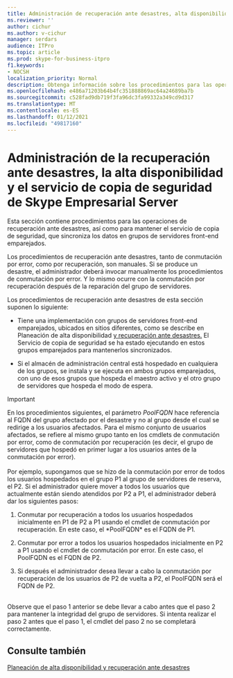 ```yaml
---
title: Administración de recuperación ante desastres, alta disponibilidad y servicio de copia de seguridad
ms.reviewer: ''
author: cichur
ms.author: v-cichur
manager: serdars
audience: ITPro
ms.topic: article
ms.prod: skype-for-business-itpro
f1.keywords:
- NOCSH
localization_priority: Normal
description: Obtenga información sobre los procedimientos para las operaciones de recuperación ante desastres, así como para mantener el servicio de copia de seguridad, que sincroniza los datos en grupos de servidores front-end emparejados.
ms.openlocfilehash: e486a71203b64b4fc351888869ac64a24689ba7b
ms.sourcegitcommit: c528fad9db719f3fa96dc3fa99332a349cd9d317
ms.translationtype: MT
ms.contentlocale: es-ES
ms.lasthandoff: 01/12/2021
ms.locfileid: "49817160"
---
```

# <a name="managing-skype-for-business-server-disaster-recovery-high-availability-and-backup-service"></a>Administración de la recuperación ante desastres, la alta disponibilidad y el servicio de copia de seguridad de Skype Empresarial Server

Esta sección contiene procedimientos para las operaciones de recuperación ante desastres, así como para mantener el servicio de copia de seguridad, que sincroniza los datos en grupos de servidores front-end emparejados.

Los procedimientos de recuperación ante desastres, tanto de conmutación por error, como por recuperación, son manuales. Si se produce un desastre, el administrador deberá invocar manualmente los procedimientos de conmutación por error. Y lo mismo ocurre con la conmutación por recuperación después de la reparación del grupo de servidores.

Los procedimientos de recuperación ante desastres de esta sección suponen lo siguiente:

  - Tiene una implementación con grupos de servidores front-end emparejados, ubicados en sitios diferentes, como se describe en Planeación de alta disponibilidad [y recuperación ante desastres.](../../plan-your-deployment/high-availability-and-disaster-recovery/high-availability-and-disaster-recovery.md) El Servicio de copia de seguridad se ha estado ejecutando en estos grupos emparejados para mantenerlos sincronizados.

  - Si el almacén de administración central está hospedado en cualquiera de los grupos, se instala y se ejecuta en ambos grupos emparejados, con uno de esos grupos que hospeda el maestro activo y el otro grupo de servidores que hospeda el modo de espera.

> [!IMPORTANT]
> En los procedimientos siguientes, el parámetro *PoolFQDN* hace referencia al FQDN del grupo afectado por el desastre y no al grupo desde el cual se redirige a los usuarios afectados. Para el mismo conjunto de usuarios afectados, se refiere al mismo grupo tanto en los cmdlets de conmutación por error, como de conmutación por recuperación (es decir, el grupo de servidores que hospedó en primer lugar a los usuarios antes de la conmutación por error).<BR><br>Por ejemplo, supongamos que se hizo de la conmutación por error de todos los usuarios hospedados en el grupo P1 al grupo de servidores de reserva, el P2. Si el administrador quiere mover a todos los usuarios que actualmente están siendo atendidos por P2 a P1, el administrador deberá dar los siguientes pasos: 
> <OL>
> <LI>
> <P>Conmutar por recuperación a todos los usuarios hospedados inicialmente en P1 de P2 a P1 usando el cmdlet de conmutación por recuperación. En este caso, el *PoolFQDN* es el FQDN de P1.</P>
> <LI>
> <P>Conmutar por error a todos los usuarios hospedados inicialmente en P2 a P1 usando el cmdlet de conmutación por error. En este caso, el PoolFQDN es el FQDN de P2.</P>
> <LI>
> <P>Si después el administrador desea llevar a cabo la conmutación por recuperación de los usuarios de P2 de vuelta a P2, el PoolFQDN será el FQDN de P2.</P></LI></OL><br>Observe que el paso 1 anterior se debe llevar a cabo antes que el paso 2 para mantener la integridad del grupo de servidores. Si intenta realizar el paso 2 antes que el paso 1, el cmdlet del paso 2 no se completará correctamente.


## <a name="see-also"></a>Consulte también

[Planeación de alta disponibilidad y recuperación ante desastres](../../plan-your-deployment/high-availability-and-disaster-recovery/high-availability-and-disaster-recovery.md) 
  
